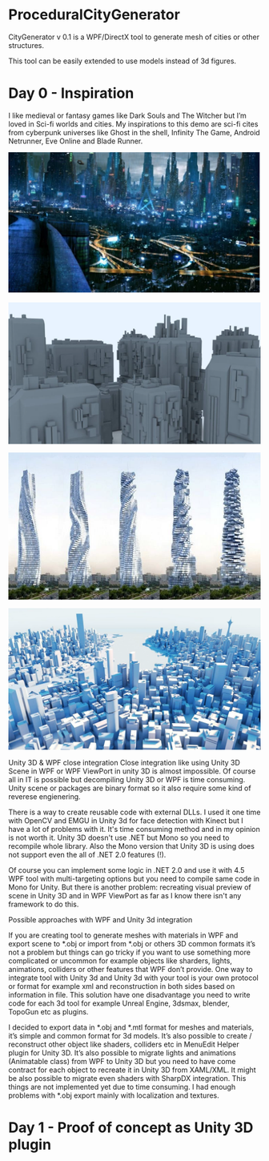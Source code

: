 # ProceduralCityGenerator
CityGenerator v 0.1 is a WPF/DirectX tool to generate mesh of cities or other structures.

This tool can be easily extended to use models instead of 3d figures.

# Day 0 - Inspiration
I like medieval or fantasy games like Dark Souls and The Witcher but I’m loved in Sci-fi worlds and cities. My inspirations to this demo are sci-fi cites from cyberpunk universes like Ghost in the shell, Infinity The Game, Android Netrunner, Eve Online and Blade Runner.

![Android Netrunner City](./Doc/1.png)

![Greeble tool from 3ds max](./Doc/2.png)

![Dynamic tower (architecture concept)](./Doc/3.png)

![Mirrors Edge Minimalistic City](./Doc/4.png)

Unity 3D & WPF close integration
Close integration like using Unity 3D Scene in WPF or WPF ViewPort in unity 3D is almost impossible. Of course all in IT is possible but decompiling Unity 3D or WPF is time consuming. Unity scene or packages are binary format so it also require some kind of reverese engienering.

There is a way to create reusable code with external DLLs. I used it one time with OpenCV and EMGU in Unity 3d for face detection with Kinect but I have a lot of problems with it. It's time consuming method and in my opinion is not worth it. Unity 3D doesn't use .NET but Mono so you need to recompile whole library. Also the Mono version that Unity 3D is using does not support even the all of .NET 2.0 features (!).

Of course you can implement some logic in .NET 2.0 and use it with 4.5 WPF tool with multi-targeting options but you need to compile same code in Mono for Unity. But there is another problem: recreating visual preview of scene in Unity 3D and in WPF ViewPort as far as I know there isn't any framework to do this.

Possible approaches with WPF and Unity 3d integration

If you are creating tool to generate meshes with materials in WPF and export scene to *.obj or import from *.obj or others 3D common formats it’s not a problem but things can go tricky if you want to use something more complicated or uncommon for example objects like sharders, lights, animations, colliders or other features that WPF don’t provide. One way to integrate tool with Unity 3d and Unity 3d with your tool is your own protocol or format for example xml and reconstruction in both sides based on information in file. This solution have one disadvantage you need to write code for each 3d tool for example Unreal Engine, 3dsmax, blender, TopoGun etc as plugins.

I decided to export data in *.obj and *.mtl format for meshes and materials, it’s simple and common format for 3d models. It’s also possible to create / reconstruct other object like shaders, colliders etc in MenuEdit Helper plugin for Unity 3D.
It’s also possible to migrate lights and animations (Animatable class) from WPF to Unity 3D but you need to have come contract for each object to recreate it in Unity 3D from XAML/XML. It might be also possible to migrate even shaders with SharpDX integration. This things are not implemented yet due to time consuming. I had enough problems with *.obj export mainly with localization and textures.

# Day 1 - Proof of concept as Unity 3D plugin
